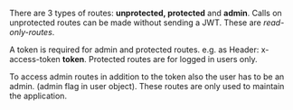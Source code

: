 

There are 3 types of routes: **unprotected, protected** and **admin**. Calls on unprotected routes can be made without sending a JWT. These are *read-only-routes*.

A token is required for admin and protected routes. e.g. as Header: x-access-token **token**. Protected routes are for logged in users only.

To access admin routes in addition to the token also the user has to be an admin. (admin flag in user object). These routes are only used to maintain the application.
